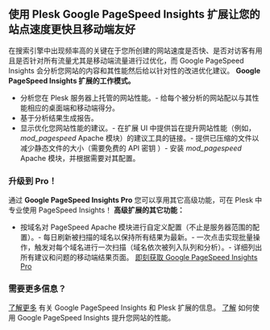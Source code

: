 ## 使用 Plesk Google PageSpeed Insights 扩展让您的站点速度更快且移动端友好

在搜索引擎中出现频率高的关键在于您所创建的网站速度是否快、是否对访客有用且是否针对所有流量尤其是移动端流量进行过优化，而 Google PageSpeed Insights 会分析您网站的内容和其性能然后给以针对性的改进优化建议。
**Google PageSpeed Insights 扩展的工作模式。**

- 分析您在 Plesk 服务器上托管的网站性能。- 给每个被分析的网站配以与其性能相应的桌面端和移动端得分。
- 基于分析结果生成报告。
- 显示优化您网站性能的建议。- 在扩展 UI 中提供旨在提升网站性能（例如，*mod_pagespeed* Apache 模块）的建议工具的链接。- 提供已压缩的文件以减少静态文件的大小（需要免费的 API 密钥 ）- 安装 *mod_pagespeed* Apache 模块，并根据需要对其配置。
### 升级到 Pro！

通过 **Google PageSpeed Insights Pro** 您可以享用其它高级功能，可在 Plesk 中专业使用 PageSpeed Insights！
**高级扩展的其它功能：**

- 按域名对 PageSpeed Apache 模块进行自定义配置（不止是服务器范围的配置）。- 每日刷新被扫描的域名以保持所有结果为最新。- 一次点击实现批量操作，触发对每个域名进行一次扫描（域名依次被列入队列和分析）。- 详细列出所有建议和问题的移动端结果页面。
[即刻获取 Google PageSpeed Insights Pro](https://go.plesk.com/buy-plesk-ext/pagespeed-insights)

### 需要更多信息？

[了解更多](https://www.plesk.com/blog/introducing-google-pagespeed-insights-plesk-extension/) 有关 Google PageSpeed Insights 和 Plesk 扩展的信息。
[了解](https://www.plesk.com/product-technology/google-pagespeed-insights-optimize-your-site) 如何使用 Google PageSpeed Insights 提升您网站的性能。